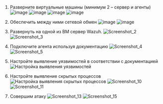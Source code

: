 1) Разверните виртуальные машины (минимум 2 – сервер и агенты)
![image](https://github.com/user-attachments/assets/0977b201-1fff-4fb9-8bd9-fb0d8675f96b)
![image](https://github.com/user-attachments/assets/05a2274c-43b4-4a99-8db6-d116851199b5)
![image](https://github.com/user-attachments/assets/7410e1e0-32ae-4c1d-a6ed-9c6ea2653fe7)
![image](https://github.com/user-attachments/assets/2de05091-f919-4749-a2e7-633c7d1f183b)

2) Обеспечить между ними сетевой обмен
![image](https://github.com/user-attachments/assets/b972a16b-2bba-4136-820a-65d88a3de0e5)
![image](https://github.com/user-attachments/assets/6cb2e48d-9460-46e1-8e70-d67aac44d3c0)
3) Развернуть на одной из ВМ сервер Wazuh.
![Screenshot_2](https://github.com/user-attachments/assets/20b85713-b214-4b1b-983e-0cd4b3c59c9d)
![Screenshot_3](https://github.com/user-attachments/assets/38bcd57a-1527-4073-8802-903492fd57a5)
4) Подключите агента используя документацию
![Screenshot_4](https://github.com/user-attachments/assets/7ed1eeb9-007f-49d6-8803-5bbac743dfe6)
![Screenshot_5](https://github.com/user-attachments/assets/9d33e0b0-54a4-48e5-806f-cd9cd5c31816)
5) Настройте выявление уязвимостей в соответствии с документацией
![Настройка выявления уязвимостей](https://github.com/user-attachments/assets/3fb2f54b-399f-4f16-a5d1-158efdfcacd2)
6) Настройте выявление скрытых процессов
![Настройка выявления скрытых процессов](https://github.com/user-attachments/assets/1c6fd83b-e8d9-4ce0-b2d2-49124925051b)
![Screenshot_10](https://github.com/user-attachments/assets/6cf36c00-4d19-46b4-9b4a-b03601724b46)
![Screenshot_11](https://github.com/user-attachments/assets/035b0a07-1727-49c1-ae2a-403441a8a5f9)

8) Совершим атаку
![Screenshot_13](https://github.com/user-attachments/assets/15709b95-2d8a-4ba7-bf0b-bc785219b838)
![Screenshot_15](https://github.com/user-attachments/assets/204e9b96-9bdc-4d8e-b291-9ac945c0ecdb)




